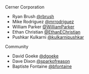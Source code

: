 Cerner Corporation

- Ryan Brush [@rbrush]
- Mike Rodriguez [@mrrodriguez]
- William Parker [@WilliamParker]
- Ethan Christian [@EthanEChristian]
- Pushkar Kulkarni [@kulkarnipushkar]

Community

- David Goeke [@dgoeke]
- Dave Dixon [@sparkofreason]
- Baptiste Fontaine [@bfontaine]

[@rbrush]: https://github.com/rbrush
[@mrrodriguez]: https://github.com/mrrodriguez
[@WilliamParker]: https://github.com/WilliamParker
[@EthanEChristian]: https://github.com/EthanEChristian
[@kulkarnipushkar]: https://github.com/kulkarnipushkar
[@dgoeke]: https://github.com/dgoeke
[@sparkofreason]: https://github.com/sparkofreason
[@bfontaine]: https://github.com/bfontaine
[@sunilgunisetty]: https://github.com/sunilgunisetty
[@bartuka]: https://github.com/wandersoncferreira
